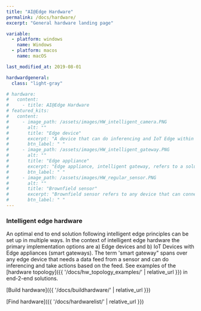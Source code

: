 ```yaml
---
title: "AI@Edge Hardware"
permalink: /docs/hardware/
excerpt: "General hardware landing page"

variable:
  - platform: windows
    name: Windows
  - platform: macos
    name: macOS

last_modified_at: 2019-08-01

hardwardgeneral:
  class: "light-gray"

# hardware:
#   content:
#     - title: AI@Edge Hardware
# featured_kits:
#   content:
#     - image_path: /assets/images/HW_intelligent_camera.PNG
#       alt: ""
#       title: "Edge device"
#       excerpt: "A device that can do inferencing and IoT Edge within the device itself is edge. In this case the camera is capable of processing data and making decisions based on what it sees."
#       btn_label: " "
#     - image_path: /assets/images/HW_intelligent_gateway.PNG
#       alt: ""
#       title: "Edge appliance"
#       excerpt: "Edge appliance, intelligent gateway, refers to a solution where the sensor device (like camera) is does not perform data processing, but sends all the information to a gateway device that is responsible for processing the data. One gateway device can be connected to one of many sensor devices"
#       btn_label: " "
#     - image_path: /assets/images/HW_regular_sensor.PNG
#       alt: ""
#       title: "Brownfield sensor"
#       excerpt: "Brownfield sensor refers to any device that can connect and transfer data to a gateway device. It is not capable of running IoT Edge and AI models and sends a full data set forward to an intelligent gateway or directly to cloud"
#       btn_label: " "
---
```


### Intelligent edge hardware

An optimal end to end solution following intelligent edge principles can be set up in multiple  ways. In the context of intelligent edge hardware the primary implementation options are a) Edge devices and b) IoT Devices with Edge appliances (smart gateways). The term 'smart gateway" spans over any edge device that needs a data feed from a sensor and can do inferencing and take actions based on the feed. See examples of the [hardware topology]({{ '/docs/hw_topology_examples/' | relative_url }}) in end-2-end solutions. 

[Build hardware]({{ '/docs/buildhardware/' | relative_url }})

[Find hardware]({{ '/docs/hardwarelist/' | relative_url }})


<!-- ### Hardware categories

An optimal end to end solution following intelligent edge principles can be set up in multiple different ways. In the context of intelligent edge hardware the primary implementation options are a) Edge devices and b) IoT Devices with Edge appliances. Some devices that would be qualified as regular sensor meaning that they don't have capabilities to run IoT Edge and AI models in the device will be also showcased in these pages in the context of a gateway solution that is proven to work with them

{% include feature_row_1 id="featured_kits" %} -->
